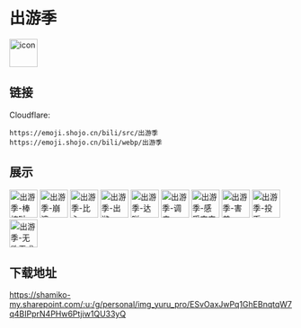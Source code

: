 # 出游季
<img src="https://emoji.shojo.cn/bili/src/出游季/icon.png" width="50" height="50" alt="icon">

## 链接
Cloudflare:
```
https://emoji.shojo.cn/bili/src/出游季
https://emoji.shojo.cn/bili/webp/出游季
```
## 展示
<img src="https://emoji.shojo.cn/bili/src/出游季/出游季-棒棒哒.png" width="50" height="50" alt="出游季-棒棒哒">
<img src="https://emoji.shojo.cn/bili/src/出游季/出游季-崩溃.png" width="50" height="50" alt="出游季-崩溃">
<img src="https://emoji.shojo.cn/bili/src/出游季/出游季-比心.png" width="50" height="50" alt="出游季-比心">
<img src="https://emoji.shojo.cn/bili/src/出游季/出游季-出游.png" width="50" height="50" alt="出游季-出游">
<img src="https://emoji.shojo.cn/bili/src/出游季/出游季-达咩.png" width="50" height="50" alt="出游季-达咩">
<img src="https://emoji.shojo.cn/bili/src/出游季/出游季-调皮.png" width="50" height="50" alt="出游季-调皮">
<img src="https://emoji.shojo.cn/bili/src/出游季/出游季-感受宇宙.png" width="50" height="50" alt="出游季-感受宇宙">
<img src="https://emoji.shojo.cn/bili/src/出游季/出游季-害羞.png" width="50" height="50" alt="出游季-害羞">
<img src="https://emoji.shojo.cn/bili/src/出游季/出游季-投币.png" width="50" height="50" alt="出游季-投币">
<img src="https://emoji.shojo.cn/bili/src/出游季/出游季-无欲无求.png" width="50" height="50" alt="出游季-无欲无求">

## 下载地址

https://shamiko-my.sharepoint.com/:u:/g/personal/img_yuru_pro/ESvOaxJwPq1GhEBnqtqW7q4BIPprN4PHw6Ptjiw1QU33yQ
